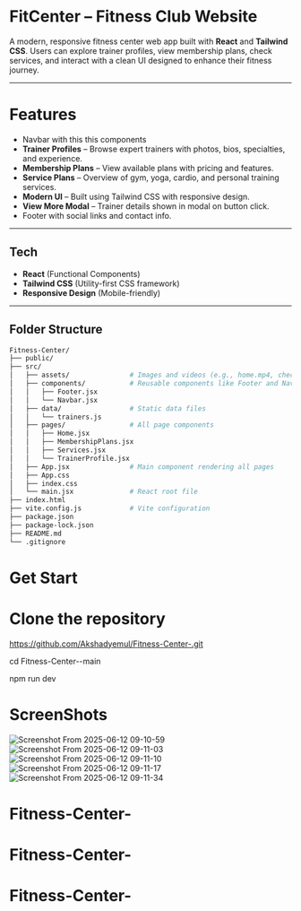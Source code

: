 # FitCenter – Fitness Club Website

A modern, responsive fitness center web app built with **React** and **Tailwind CSS**. Users can explore trainer profiles, view membership plans, check services, and interact with a clean UI designed to enhance their fitness journey.

---


# Features
-  Navbar with this this components
-  **Trainer Profiles** – Browse expert trainers with photos, bios, specialties, and experience.
-  **Membership Plans** – View available plans with pricing and features.
-  **Service Plans** – Overview of gym, yoga, cardio, and personal training services.
-  **Modern UI** – Built using Tailwind CSS with responsive design.
-  **View More Modal** – Trainer details shown in modal on button click.
-  Footer with social links and contact info.


---

## Tech

- **React** (Functional Components)
- **Tailwind CSS** (Utility-first CSS framework)
- **Responsive Design** (Mobile-friendly)

---

## Folder Structure

```bash
Fitness-Center/
├── public/
├── src/
│   ├── assets/               # Images and videos (e.g., home.mp4, check.png)
│   ├── components/           # Reusable components like Footer and Navbar
│   │   ├── Footer.jsx
│   │   └── Navbar.jsx
│   ├── data/                 # Static data files
│   │   └── trainers.js
│   ├── pages/                # All page components
│   │   ├── Home.jsx
│   │   ├── MembershipPlans.jsx
│   │   ├── Services.jsx
│   │   └── TrainerProfile.jsx
│   ├── App.jsx               # Main component rendering all pages
│   ├── App.css
│   ├── index.css
│   └── main.jsx              # React root file
├── index.html
├── vite.config.js            # Vite configuration
├── package.json
├── package-lock.json
├── README.md
└── .gitignore
```



# Get Start

# Clone the repository
https://github.com/Akshadyemul/Fitness-Center-.git

cd Fitness-Center--main

npm run dev

# ScreenShots
![Screenshot From 2025-06-12 09-10-59](https://github.com/user-attachments/assets/d7034f91-04db-4491-a1d6-c54054f7e03f)
![Screenshot From 2025-06-12 09-11-03](https://github.com/user-attachments/assets/d6bdeb24-8f01-46a0-9353-d9313fa7d067)
![Screenshot From 2025-06-12 09-11-10](https://github.com/user-attachments/assets/965b456d-8022-4de6-9229-663b3b939690)
![Screenshot From 2025-06-12 09-11-17](https://github.com/user-attachments/assets/4763676e-78b6-4176-a652-b5028d834978)
![Screenshot From 2025-06-12 09-11-34](https://github.com/user-attachments/assets/2a06691e-f4ab-45f7-8faa-fd138abf85ad)



# Fitness-Center-
# Fitness-Center-
# Fitness-Center-

